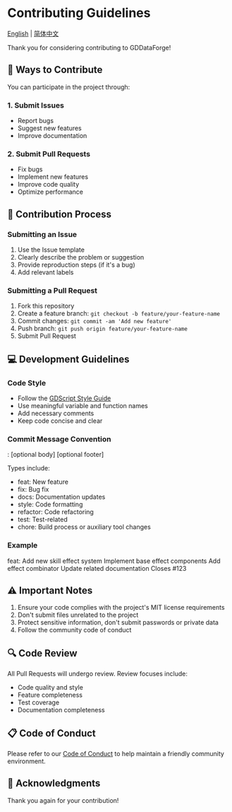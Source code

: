 # Contributing Guidelines

[English](CONTRIBUTING.md) | [简体中文](CONTRIBUTING.CN.md)

Thank you for considering contributing to GDDataForge!

## 🌟 Ways to Contribute

You can participate in the project through:

### 1. Submit Issues

- Report bugs
- Suggest new features
- Improve documentation

### 2. Submit Pull Requests

- Fix bugs
- Implement new features
- Improve code quality
- Optimize performance

## 📝 Contribution Process

### Submitting an Issue

1. Use the Issue template
2. Clearly describe the problem or suggestion
3. Provide reproduction steps (if it's a bug)
4. Add relevant labels

### Submitting a Pull Request

1. Fork this repository
2. Create a feature branch: `git checkout -b feature/your-feature-name`
3. Commit changes: `git commit -am 'Add new feature'`
4. Push branch: `git push origin feature/your-feature-name`
5. Submit Pull Request

## 💻 Development Guidelines

### Code Style

- Follow the [GDScript Style Guide](https://docs.godotengine.org/en/stable/tutorials/scripting/gdscript/gdscript_styleguide.html)
- Use meaningful variable and function names
- Add necessary comments
- Keep code concise and clear

### Commit Message Convention

<type>: <description>
[optional body]
[optional footer]

Types include:

- feat: New feature
- fix: Bug fix
- docs: Documentation updates
- style: Code formatting
- refactor: Code refactoring
- test: Test-related
- chore: Build process or auxiliary tool changes

### Example

feat: Add new skill effect system
Implement base effect components
Add effect combinator
Update related documentation
Closes #123

## ⚠️ Important Notes

1. Ensure your code complies with the project's MIT license requirements
2. Don't submit files unrelated to the project
3. Protect sensitive information, don't submit passwords or private data
4. Follow the community code of conduct

## 🔍 Code Review

All Pull Requests will undergo review. Review focuses include:

- Code quality and style
- Feature completeness
- Test coverage
- Documentation completeness

## 📋 Code of Conduct

Please refer to our [Code of Conduct](CODE_OF_CONDUCT.md) to help maintain a friendly community environment.

## 🙏 Acknowledgments

Thank you again for your contribution!
